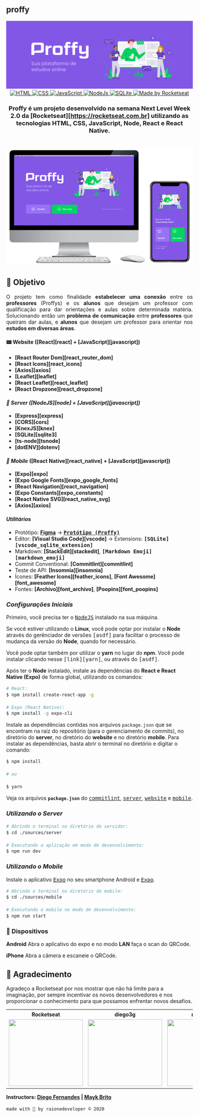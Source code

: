 ## proffy

<div align="center">
	<img src="assets/img/logo.png" alt="Proffy Banner">
</div>

<div align="center">

  <a href="https://www.w3schools.com/tags/tag_doctype.asp" target="_blank">
    <img alt="HTML" src="https://img.shields.io/badge/HTML-used-blue?style=flat-square&logo=appveyor">
  </a>
  
  <!-- CSS -->
  <a href="https://devdocs.io/css/" target="_blank">
    <img alt="CSS" src="https://img.shields.io/badge/CSS-used-red?style=flat-square&logo=appveyor">
  </a>

  <!-- JavaScript -->
  <a href="https://developer.mozilla.org/pt-BR/docs/Web/JavaScript" target="_blank">
    <img alt="JavaScript" src="https://img.shields.io/badge/Javascript-used-yellow?style=flat-square&logo=appveyor">
  </a>

  <!-- Node.Js -->
  <a href="https://nodejs.org/en/" target="_blank">
    <img alt="NodeJs" src="https://img.shields.io/badge/NodeJS-used-3CB371?style=flat-square&logo=appveyor)">
  </a>

  <!-- SQLite -->
  <a href="https://www.sqlite.org/docs.html" target="_blank">
    <img alt="SQLite" src="https://img.shields.io/badge/SQLite-used-4E94D9?style=flat-square&logo=appveyor">
  </a>

  <!-- RocketSeat -->
  <a href="https://rocketseat.com.br" target="_blank">
    <img alt="Made by Rocketseat" src="https://img.shields.io/badge/made%20by-Rocketseat-%237519C1">
  </a>

</div>

<h3 align=center>
  
Proffy é um projeto desenvolvido na semana **Next Level Week 2.0** da **[Rocketseat][https://rocketseat.com.br]** utilizando as tecnologias **HTML, CSS, JavaScript, Node, React e React Native**.

</h3>

<h1 align=center>
  <img src="assets/img/TelaWeb-Mobile.png" alt="Tela Web-Mobile"/>
</h1>

## :rocket: Objetivo 

<p align=justify> 
  O projeto tem como finalidade <strong>estabelecer uma conexão</strong> entre os <strong>professores</strong> (Proffys) e os <strong>alunos</strong> que desejam um professor com qualificação para dar orientações e aulas sobre determinada matéria. Solucionando então um <strong>problema de comunicação</strong> entre <strong>professores</strong> que queiram dar aulas, e <strong>alunos</strong> que desejam um professor para orientar nos <strong>estudos em diversas áreas</strong>.
</p>


#### :pager: Website ([React][react] + [JavaScript][javascript])

  - **[React Router Dom][react_router_dom]**
  - **[React Icons][react_icons]**
  - **[Axios][axios]**
  - **[Leaflet][leaflet]**
  - **[React Leaflet][react_leaflet]**
  - **[React Dropzone][react_dropzone]**

#### ***:floppy_disk:	 Server ([NodeJS][node] + [JavaScript][javascript])***

  - **[Express][express]**
  - **[CORS][cors]**
  - **[KnexJS][knex]**
  - **[SQLite][sqlite3]**
  - **[ts-node][tsnode]**
  - **[dotENV][dotenv]**


#### ***:iphone: Mobile*** ([React Native][react_native] + [JavaScript][javascript])

  - **[Expo][expo]**
  - **[Expo Google Fonts][expo_google_fonts]**
  - **[React Navigation][react_navigation]**
  - **[Expo Constants][expo_constants]**
  - **[React Native SVG][react_native_svg]**
  - **[Axios][axios]**

#### ***Utilitários***

  - Protótipo: **[Figma](https://www.figma.com/)** &rarr; **<kbd>[Protótipo (Proffy)](https://www.figma.com/file/GHGS126t7WYjnPZdRKChJF/Proffy-Web/duplicate)</kbd>**
  - Editor: **[Visual Studio Code][vscode]** &rarr; Extensions: **<kbd>[SQLite][vscode_sqlite_extension]</kbd>**
  - Markdown: **[StackEdit][stackedit]**, **<kbd>[Markdown Emoji][markdown_emoji]</kbd>**
  - Commit Conventional: **[Commitlint][commitlint]**
  - Teste de API: **[Insomnia][insomnia]**
  - Ícones: **[Feather Icons][feather_icons]**, **[Font Awesome][font_awesome]**
  - Fontes: **[Archivo][font_archivo]**, **[Poopins][font_poopins]**

### ***Configurações Iniciais***

Primeiro, você precisa ter o <kbd>[NodeJS](https://nodejs.org/en/download/)</kbd> instalado na sua máquina. 

Se você estiver utilizando o **Linux**, você pode optar por instalar o **Node** através do gerênciador de versões <kbd>[asdf]</kbd> para facilitar o processo de mudança da versão do **Node**, quando for necessário.

Você pode optar também por utilizar o **yarn** no lugar do **npm**. Você pode instalar clicando nesse <kbd>[link][yarn]</kbd>, ou através do <kbd>[asdf]</kbd>.

Após ter o **Node** instalado, instale as dependências do **React e React Native (Expo)** de forma global, utilizando os comandos:

```sh
# React:
$ npm install create-react-app -g

# Expo (React Native):
$ npm install -g expo-cli 
```
Instale as dependências contidas nos arquivos `package.json` que se encontram na raíz do repositório (para o gerenciamento de commits), no diretório do **server**, no diretório do **website** e no diretório **mobile**. Para instalar as dependências, basta abrir o terminal no diretório e digitar o comando:

```sh
$ npm install

# ou

$ yarn
```

Veja os arquivos **`package.json`** do <kbd>[commitlint](./package.json)</kbd>, <kbd>[server](https://github.com/LuizCarlosVilela/nlw-2-backend/blob/master/package.json)</kbd>, <kbd>[website](https://github.com/LuizCarlosVilela/nlw-2-web/blob/master/package.json)</kbd> e <kbd>[mobile](https://github.com/LuizCarlosVilela/nlw-2-mobile/blob/master/package.json)</kbd>.

### ***Utilizando o Server***

```sh
# Abrindo o terminal no diretório do servidor:
$ cd ./sources/server

# Executando a aplicação em modo de desenvolvimento:
$ npm run dev
```

### ***Utilizando o Mobile***

Instale o aplicativo <kbd>[Expo](https://play.google.com/store/apps/details?id=host.exp.exponent&hl=en)</kbd> no seu smartphone Android e <kbd>[Expo](https://apps.apple.com/br/app/expo-client/id982107779)</kbd>.

```sh
# Abrindo o terminal no diretório do mobile:
$ cd ./sources/mobile

# Executando o mobile no modo de desenvolvimento:
$ npm run start
```
### :iphone: Dispositivos

**Android** 
Abra o aplicativo do expo e no modo **LAN** faça o scan do QRCode. 

**iPhone** 
Abra a câmera e escaneie o QRCode.

## :star2: Agradecimento

Agradeço a Rocketseat por nos mostrar que não há limite para a imaginação, por sempre incentivar os novos desenvolvedores e nos proporcionar o conhecimento para que possamos enfrentar novos desafios.

<div align=center>

  <table style="width:100%">
    <tr align=center>
      <th><strong>Rocketseat</strong></th>
      <th><strong>diego3g</strong></th>
      <th><strong>maykbrito</strong></th>
    </tr>
    <tr align=center>
      <td>
        <a href="https://rocketseat.com.br/">
          <img width="200" height="180" src="https://user-images.githubusercontent.com/38081852/83981650-1e2e6680-a8f6-11ea-9f42-6df8fe809e4b.png">
        </a>
      </td>
      <td>
        <a href="https://github.com/diego3g">
          <img width="200" height="180" src="https://user-images.githubusercontent.com/38081852/83981712-b7f61380-a8f6-11ea-9099-bd3677e97e39.jpg">
        </a>
      </td>
      <td>
        <a href="https://github.com/maykbrito">
          <img width="200" height="180" src="https://user-images.githubusercontent.com/38081852/83981753-1de29b00-a8f7-11ea-93cf-23d2ff65fa5c.png">
        </a>
      </td>
    </tr>
  </table>
  
</div>

**Instructors: [Diego Fernandes](https://github.com/diego3g) | [Mayk Brito](https://github.com/maykbrito)** 

`made with 💜 by raionedeveloper © 2020`


